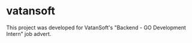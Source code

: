 # vatansoft
This project was developed for VatanSoft's "Backend - GO Development Intern" job advert.
